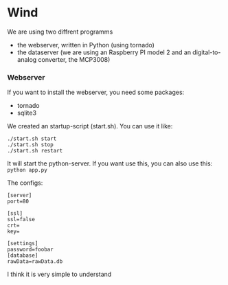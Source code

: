 # Wind

We are using two diffrent programms
- the webserver, written in Python (using tornado)
- the dataserver (we are using an Raspberry PI model 2 and an digital-to-analog converter, the MCP3008)

### Webserver

If you want to install the webserver, you need some packages:
- tornado
- sqlite3

We created an startup-script (start.sh). You can use it like:

    ./start.sh start
    ./start.sh stop
    ./start.sh restart

It will start the python-server. If you want use this, you can also use this: `python app.py`

The configs:

    [server]
    port=80
    
    [ssl]
    ssl=false
    crt=
    key=
    
    [settings]
    password=foobar
    [database]
    rawData=rawData.db

I think it is very simple to understand
